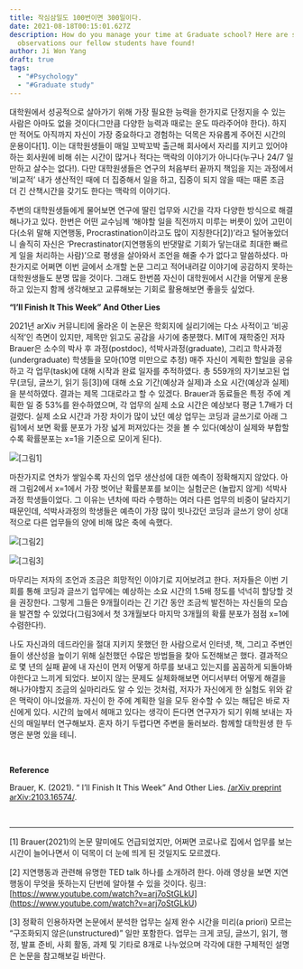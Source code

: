 ```yaml
---
title: 작심삼일도 100번이면 300일이다.
date: 2021-08-18T00:15:01.627Z
description: How do you manage your time at Graduate school? Here are some fun
  observations our fellow students have found!
author: Ji Won Yang
draft: true
tags:
  - "#Psychology"
  - "#Graduate study"
---
```

대학원에서 성공적으로 살아가기 위해 가장 필요한 능력을 한가지로 단정지을 수 있는 사람은 아마도 없을 것이다(그만큼 다양한 능력과 때로는 운도 따라주어야 한다). 하지만 적어도 아직까지 자신이 가장 중요하다고 경험하는 덕목은 자유롭게 주어진 시간의 운용이다\[1]. 이는 대학원생들이 매일 꼬박꼬박 출근해 회사에서 자리를 지키고 있어야 하는 회사원에 비해 쉬는 시간이 많거나 적다는 맥락의 이야기가 아니다(누구나 24/7 일만하고 살수는 없다!). 다만 대학원생들은 연구의 처음부터 끝까지 책임을 지는 과정에서 ‘비교적’ 내가 생산적인 때에 더 집중해서 일을 하고, 집중이 되지 않을 때는 때론 조금 더 긴 산책시간을 갖기도 한다는 맥락의 이야기다.

주변의 대학원생들에게 물어보면 연구에 딸린 업무와 시간을 각자 다양한 방식으로 해결해나가고 있다. 한번은 어떤 교수님께 ‘해야할 일을 직전까지 미루는 버릇이 있어 고민이다(소위 말해 지연행동, Procrastination이라고도 많이 지칭한다\[2])’라고 털어놓았더니 솔직히 자신은 ‘Precrastinator(지연행동의 반댓말로 기회가 닿는대로 최대한 빠르게 일을 처리하는 사람)’으로 평생을 살아와서 조언을 해줄 수가 없다고 말씀하셨다. 마찬가지로 어쩌면 이번 글에서 소개할 논문 그리고 적어내려갈 이야기에 공감하지 못하는 대학원생들도 분명 많을 것이다. 그래도 한번쯤 자신이 대학원에서 시간을 어떻게 운용하고 있는지 함께 생각해보고 교류해보는 기회로 활용해보면 좋을듯 싶었다.

**“I’ll Finish It This Week” And Other Lies**

2021년 arXiv 커뮤니티에 올라온 이 논문은 학회지에 실리기에는 다소 사적이고 ‘비공식적’인 측면이 있지만, 제목만 읽고도 공감을 사기에 충분했다. MIT에 재학중인 저자 Brauer은 소수의 박사 후 과정(postdoc), 석박사과정(graduate), 그리고 학사과정(undergraduate) 학생들을 모아(10명 미만으로 추정) 매주 자신이 계획한 할일을 공유하고 각 업무(task)에 대해 시작과 완료 일자를 추적하였다. 총 559개의 자기보고된 업무(코딩, 글쓰기, 읽기 등\[3])에 대해 소요 기간(예상과 실제)과 소요 시간(예상과 실제)을 분석하였다. 결과는 제목 그대로라고 할 수 있겠다. Brauer과 동료들은 특정 주에 계획한 일 중 53%를 완수하였으며, 각 업무의 실제 소요 시간은 예상보다 평균 1.7배가 더 걸렸다. 실제 소요 시간과 가장 차이가 많이 났던 예상 업무는 코딩과 글쓰기로 아래 그림1에서 보면 확률 분포가 가장 넓게 퍼져있다는 것을 볼 수 있다(예상이 실제와 부합할수록 확률분포는 x=1을 기준으로 모이게 된다).

![](/images/그림2.png "[그림1]")

마찬가지로 연차가 쌓일수록 자신의 업무 생산성에 대한 예측이 정확해지지 않았다. 아래 그림2에서 x=1에서 가장 벗어난 확률분포를 보이는 실험군은 (놀랍지 않게) 석박사과정 학생들이었다. 그 이유는 년차에 따라 수행하는 여러 다른 업무의 비중이 달라지기 때문인데, 석박사과정의 학생들은 예측이 가장 많이 빗나갔던 코딩과 글쓰기 양이 상대적으로 다른 업무들의 양에 비해 많은 축에 속했다.

![](/images/그림1.png "[그림2]")

![](/images/그림3.png "[그림3]")

마무리는 저자의 조언과 조금은 희망적인 이야기로 지어보려고 한다. 저자들은 이번 기회를 통해 코딩과 글쓰기 업무에는 예상하는 소요 시간의 1.5배 정도를 넉넉히 할당할 것을 권장한다. 그렇게 그들은 9개월이라는 긴 기간 동안 조금씩 발전하는 자신들의 모습을 발견할 수 있었다(그림3에서 첫 3개월보다 마지막 3개월의 확률 분포가 점점 x=1에 수렴한다!).

나도 자신과의 데드라인을 절대 지키지 못했던 한 사람으로서 인터넷, 책, 그리고 주변인들이 생산성을 높이기 위해 실천했던 수많은 방법들을 찾아 도전해보곤 했다. 결과적으로 몇 년의 실패 끝에 내 자신이 먼저 어떻게 하루를 보내고 있는지를 꼼꼼하게 되돌아봐야한다고 느끼게 되었다. 보이지 않는 문제도 실체화해보면 어디서부터 어떻게 해결을 해나가야할지 조금의 실마리라도 알 수 있는 것처럼, 저자가 자신에게 한 실험도 위와 같은 맥락이 아니었을까. 자신이 한 주에 계획한 일을 모두 완수할 수 있는 해답은 바로 자신에게 있다. 시간의 늪에서 헤매고 있다는 생각이 든다면 연구자가 되기 위해 보내는 자신의 매일부터 연구해보자. 혼자 하기 두렵다면 주변을 둘러보라. 함께할 대학원생 한 두명은 분명 있을 테니.

 

**Reference**

Brauer, K. (2021). “ I’ll Finish It This Week” And Other Lies. [/arXiv preprint arXiv:2103.16574/](</arXiv preprint arXiv:2103.16574/>).

 

- - -

\[1] Brauer(2021)의 논문 말미에도 언급되었지만, 어쩌면 코로나로 집에서 업무를 보는 시간이 늘어나면서 이 덕목이 더 눈에 띄게 된 것일지도 모르겠다.

\[2] 지연행동과 관련해 유명한 TED talk 하나를 소개하려 한다. 아래 영상을 보면 지연행동이 무엇을 뜻하는지 단번에 알아챌 수 있을 것이다. 링크: [https://www.youtube.com/watch?v=arj7oStGLkU](<https://www.youtube.com/watch?v=arj7oStGLkU>)

\[3] 정확히 인용하자면 논문에서 분석한 업무는 실제 완수 시간을 미리(a priori) 모르는 “구조화되지 않은(unstructured)” 일만 포함한다. 업무는 크게 코딩, 글쓰기, 읽기, 행정, 발표 준비, 사회 활동, 과제 및 기타로 8개로 나누었으며 각각에 대한 구체적인 설명은 논문을 참고해보길 바란다.
